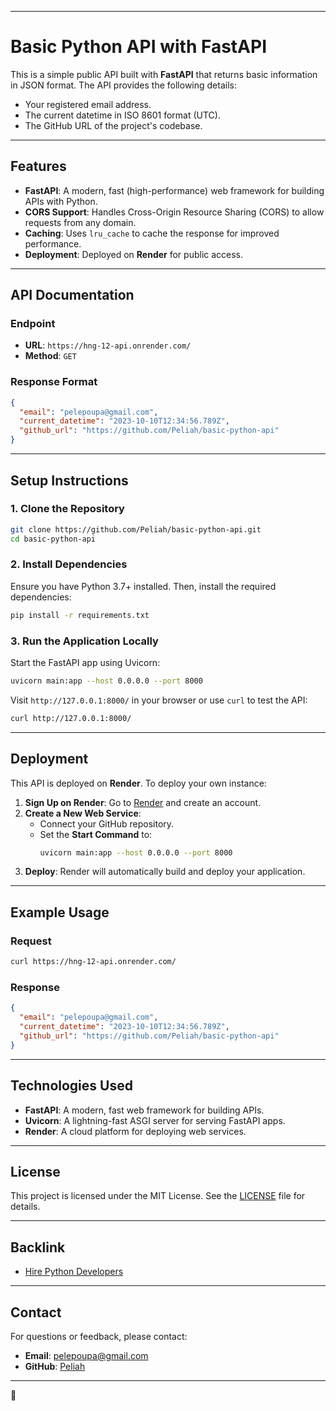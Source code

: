 
---

# **Basic Python API with FastAPI**

This is a simple public API built with **FastAPI** that returns basic information in JSON format. The API provides the following details:
- Your registered email address.
- The current datetime in ISO 8601 format (UTC).
- The GitHub URL of the project's codebase.

---

## **Features**
- **FastAPI**: A modern, fast (high-performance) web framework for building APIs with Python.
- **CORS Support**: Handles Cross-Origin Resource Sharing (CORS) to allow requests from any domain.
- **Caching**: Uses `lru_cache` to cache the response for improved performance.
- **Deployment**: Deployed on **Render** for public access.

---

## **API Documentation**

### **Endpoint**
- **URL**: `https://hng-12-api.onrender.com/`
- **Method**: `GET`

### **Response Format**
```json
{
  "email": "pelepoupa@gmail.com",
  "current_datetime": "2023-10-10T12:34:56.789Z",
  "github_url": "https://github.com/Peliah/basic-python-api"
}
```

---

## **Setup Instructions**

### **1. Clone the Repository**
```bash
git clone https://github.com/Peliah/basic-python-api.git
cd basic-python-api
```

### **2. Install Dependencies**
Ensure you have Python 3.7+ installed. Then, install the required dependencies:
```bash
pip install -r requirements.txt
```

### **3. Run the Application Locally**
Start the FastAPI app using Uvicorn:
```bash
uvicorn main:app --host 0.0.0.0 --port 8000
```

Visit `http://127.0.0.1:8000/` in your browser or use `curl` to test the API:
```bash
curl http://127.0.0.1:8000/
```

---

## **Deployment**

This API is deployed on **Render**. To deploy your own instance:

1. **Sign Up on Render**: Go to [Render](https://render.com) and create an account.
2. **Create a New Web Service**:
   - Connect your GitHub repository.
   - Set the **Start Command** to:
     ```bash
     uvicorn main:app --host 0.0.0.0 --port 8000
     ```
3. **Deploy**: Render will automatically build and deploy your application.

---

## **Example Usage**

### **Request**
```bash
curl https://hng-12-api.onrender.com/
```

### **Response**
```json
{
  "email": "pelepoupa@gmail.com",
  "current_datetime": "2023-10-10T12:34:56.789Z",
  "github_url": "https://github.com/Peliah/basic-python-api"
}
```

---

## **Technologies Used**
- **FastAPI**: A modern, fast web framework for building APIs.
- **Uvicorn**: A lightning-fast ASGI server for serving FastAPI apps.
- **Render**: A cloud platform for deploying web services.

---

## **License**
This project is licensed under the MIT License. See the [LICENSE](LICENSE) file for details.

---

## **Backlink**
- [Hire Python Developers](https://hng.tech/hire/python-developers)

---

## **Contact**
For questions or feedback, please contact:
- **Email**: pelepoupa@gmail.com
- **GitHub**: [Peliah](https://github.com/Peliah)

---

🚀